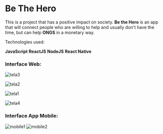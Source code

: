 
# Be The Hero

This is a project that has a positive impact on society. **Be the Hero** is an app that will connect people who are willing to help and usually don't have the time, but can help **ONGS** in a monetary way.

Technologies used:

 **JavaScript**
 **ReactJS**
 **NodeJS**
 **React Native**

### Interface Web:

![tela3](https://user-images.githubusercontent.com/48223561/77854750-7ba18b00-71c2-11ea-86ea-e66a6c9bfdb3.png)

![tela2](https://user-images.githubusercontent.com/48223561/77854753-7c3a2180-71c2-11ea-82e8-c7ef7bb92d3a.png)

![tela1](https://user-images.githubusercontent.com/48223561/77854754-7c3a2180-71c2-11ea-8382-d761e6b45d79.png)

![tela4](https://user-images.githubusercontent.com/48223561/77854756-7cd2b800-71c2-11ea-93c3-34f365843d85.png)


### Interface App Mobile:

![mobile1](https://user-images.githubusercontent.com/48223561/77855066-7fcea800-71c4-11ea-923c-40d9b6e968c5.png)  ![mobile2](https://user-images.githubusercontent.com/48223561/77855068-80ffd500-71c4-11ea-9b75-8ba3f44a15b2.png)


